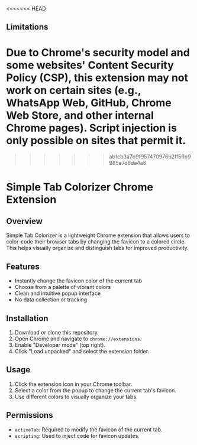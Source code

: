<<<<<<< HEAD
## Limitations
Due to Chrome's security model and some websites' Content Security Policy (CSP), this extension may not work on certain sites (e.g., WhatsApp Web, GitHub, Chrome Web Store, and other internal Chrome pages). Script injection is only possible on sites that permit it.
=======
>>>>>>> ab1cb3a7b9f957470976b2ff56b9985e7d6da4a6

# Simple Tab Colorizer Chrome Extension

## Overview
Simple Tab Colorizer is a lightweight Chrome extension that allows users to color-code their browser tabs by changing the favicon to a colored circle. This helps visually organize and distinguish tabs for improved productivity.

## Features
- Instantly change the favicon color of the current tab
- Choose from a palette of vibrant colors
- Clean and intuitive popup interface
- No data collection or tracking

## Installation
1. Download or clone this repository.
2. Open Chrome and navigate to `chrome://extensions`.
3. Enable "Developer mode" (top right).
4. Click "Load unpacked" and select the extension folder.

## Usage
1. Click the extension icon in your Chrome toolbar.
2. Select a color from the popup to change the current tab's favicon.
3. Use different colors to visually organize your tabs.

## Permissions
- `activeTab`: Required to modify the favicon of the current tab.
- `scripting`: Used to inject code for favicon updates.
